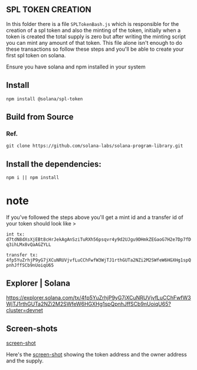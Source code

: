## SPL TOKEN CREATION
In this folder there is a file `SPLTokenBash.js` which is responsible for the creation of a spl token and also the minting of the token, initially when a token is created the total supply is zero but after writing the minting script you can mint any amount of that token.
This file alone isn't enough to do these transactions so follow these steps and you'll be able to create your first spl token on solana.

Ensure you have solana and npm installed in your system

## Install

```shell
npm install @solana/spl-token
```

## Build from Source

### Ref.
```shell
git clone https://github.com/solana-labs/solana-program-library.git
```

## Install the dependencies:
```shell
npm i || npm install
```
# note
If you've followed the steps above you'll get a mint id and a transfer id of your token should look like >

`int tx: d7tdN8dXsXjEBt8cHrJekAgAnSziTuRXh56psqvr4y9d2UJgu9DHmkZEGaoG7H2e7Dp7fDq3ihLMx8vQaAGZYLL`

`transfer tx: 4fp5YuZrhjP9yG7jXCuNRUVjvfLuCChFwfW3WjTJ1rthGUTa2NZi2M2SWfeW6HGXHg1spQpnhJffSCb9nUoiqU65`

## Explorer | Solana
https://explorer.solana.com/tx/4fp5YuZrhjP9yG7jXCuNRUVjvfLuCChFwfW3WjTJ1rthGUTa2NZi2M2SWfeW6HGXHg1spQpnhJffSCb9nUoiqU65?cluster=devnet

## Screen-shots
[screen-shot](img/spl-ss.png)

Here's the [screen-shot](img/spl.png) showing the token address and the owner address and the supply.
